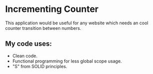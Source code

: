 # Incrementing Counter
This application would be useful for any website which needs an cool counter transition between numbers.
## My code uses: 
- Clean code.
- Functional programming for less global scope usage.
- "S" from SOLID principles.